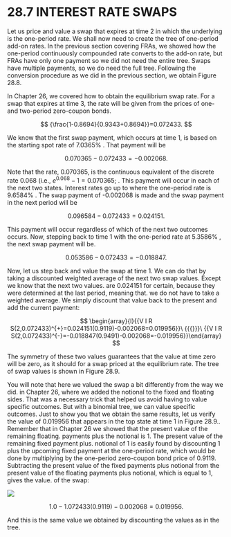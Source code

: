 # 28.7 INTEREST RATE SWAPS

Let us price and value a swap that expires at time 2 in which the underlying is the one-period rate. We shall now need to create the tree of one-period add-on rates. In the previous section covering FRAs, we showed how the one-period continuously compounded rate converts to the add-on rate, but FRAs have only one payment so we did not need the entire tree. Swaps have multiple payments, so we do need the full tree. Following the conversion procedure as we did in the previous section, we obtain Figure 28.8.

In Chapter 26, we covered how to obtain the equilibrium swap rate. For a swap that expires at time 3, the rate will be given from the prices of one- and two-period zero-coupon bonds.

$$
{\frac{1-0.8694}{0.9343+0.8694}}=0.072433.
$$

We know that the first swap payment, which occurs at time 1, is based on the starting spot rate of $7.0365\%$ . That payment will be

$$
0.070365-0.072433=-0.002068.
$$

Note that the rate, 0.070365, is the continuous equivalent of the discrete rate 0.068 (i.e., $e^{0.068}-1=0.070365;$ . This payment will occur in each of the next two states. Interest rates go up to where the one-period rate is $9.6584\%$ . The swap payment of -0.002068 is made and the swap payment in the next period will be

$$
0.096584-0.072433=0.024151.
$$

This payment will occur regardless of which of the next two outcomes occurs. Now, stepping back to time 1 with the one-period rate at $5.3586\%$ , the next swap payment will be.

$$
0.053586-0.072433=-0.018847.
$$

Now, let us step back and value the swap at time 1. We can do that by taking a discounted weighted average of the next two swap values. Except we know that the next two values. are 0.024151 for certain, because they were determined at the last period, meaning that. we do not have to take a weighted average. We simply discount that value back to the present and add the current payment:

$$
\begin{array}{l}{{V I R S(2,0.072433)^{+}=0.024151(0.9119)-0.002068=0.019956}}\ {{{}}}\ {{V I R S(2,0.072433)^{-}=-0.018847(0.9491)-0.002068=-0.019956}}\end{array}
$$

The symmetry of these two values guarantees that the value at time zero will be zero, as it should for a swap priced at the equilibrium rate. The tree of swap values is shown in Figure 28.9.

You will note that here we valued the swap a bit differently from the way we did. in Chapter 26, where we added the notional to the fixed and floating sides. That was a necessary trick that helped us avoid having to value specific outcomes. But with a binomial tree, we can value specific outcomes. Just to show you that we obtain the same results, let us verify the value of 0.019956 that appears in the top state at time 1 in Figure 28.9.. Remember that in Chapter 26 we showed that the present value of the remaining floating. payments plus the notional is 1. The present value of the remaining fixed payment plus. notional of 1 is easily found by discounting 1 plus the upcoming fixed payment at the one-period rate, which would be done by multiplying by the one-period zero-coupon bond price of 0.9119. Subtracting the present value of the fixed payments plus notional from the present value of the floating payments plus notional, which is equal to 1, gives the value. of the swap:

![](cb59043ce3f425900ca0820f80db0fd87eea20173ccd93fbb658e6de92de3fab.jpg)

$$
1.0-1.072433(0.9119)-0.002068=0.019956.
$$

And this is the same value we obtained by discounting the values as in the tree.
